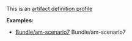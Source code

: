 This is an [artifact definition profile](profiles.html#artifact-profiles)

**Examples:**

*   [Bundle/am-scenario7](Bundle-am-scenario7.html) Bundle/am-scenario7